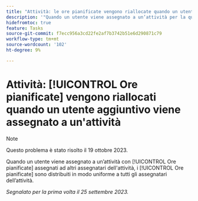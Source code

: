 ```yaml
---
title: "Attività: le ore pianificate vengono riallocate quando un utente aggiuntivo viene assegnato a un’attività."
description: '"Quando un utente viene assegnato a un’attività per la quale sono state allocate ore pianificate ad altri assegnatari dell’attività, le ore pianificate dell’attività vengono distribuite in modo uniforme a tutti gli assegnatari dell’attività. ”'
hidefromtoc: true
feature: Tasks
source-git-commit: f7ecc956a3cd22fe2af7b3742b51e6d290871c79
workflow-type: tm+mt
source-wordcount: '102'
ht-degree: 9%

---
```



# Attività: [!UICONTROL Ore pianificate] vengono riallocati quando un utente aggiuntivo viene assegnato a un&#39;attività

>[!NOTE]
>
>Questo problema è stato risolto il 19 ottobre 2023.

Quando un utente viene assegnato a un’attività con [!UICONTROL Ore pianificate] assegnati ad altri assegnatari dell&#39;attività, i [!UICONTROL Ore pianificate] sono distribuiti in modo uniforme a tutti gli assegnatari dell’attività.

_Segnalato per la prima volta il 25 settembre 2023._
